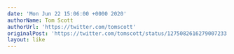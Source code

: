 ```yaml
---
date: 'Mon Jun 22 15:06:00 +0000 2020'
authorName: Tom Scott
authorUrl: 'https://twitter.com/tomscott'
originalPost: 'https://twitter.com/tomscott/status/1275082616279007233'
layout: like
---
```

